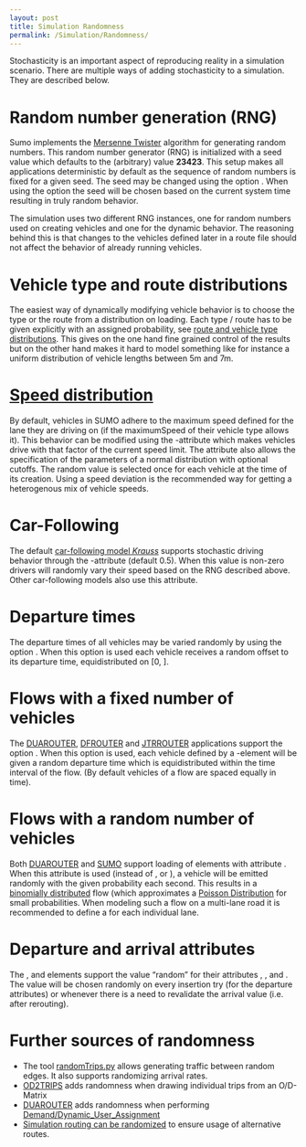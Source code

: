 ```yaml
---
layout: post
title: Simulation Randomness
permalink: /Simulation/Randomness/
---
```


Stochasticity is an important aspect of reproducing reality in a simulation scenario. There are multiple ways of adding stochasticity to a simulation. They are described below.

Random number generation (RNG)
==============================

Sumo implements the [Mersenne Twister](http://en.wikipedia.org/wiki/Mersenne_twister) algorithm for generating random numbers. This random number generator (RNG) is initialized with a seed value which defaults to the (arbitrary) value **23423**. This setup makes all applications deterministic by default as the sequence of random numbers is fixed for a given seed. The seed may be changed using the option . When using the option the seed will be chosen based on the current system time resulting in truly random behavior.

The simulation uses two different RNG instances, one for random numbers used on creating vehicles and one for the dynamic behavior. The reasoning behind this is that changes to the vehicles defined later in a route file should not affect the behavior of already running vehicles.

Vehicle type and route distributions
====================================

The easiest way of dynamically modifying vehicle behavior is to choose the type or the route from a distribution on loading. Each type / route has to be given explicitly with an assigned probability, see [route and vehicle type distributions](/Definition_of_Vehicles,_Vehicle_Types,_and_Routes#Route_and_vehicle_type_distributions "wikilink"). This gives on the one hand fine grained control of the results but on the other hand makes it hard to model something like for instance a uniform distribution of vehicle lengths between 5m and 7m.

[Speed distribution](/Definition_of_Vehicles,_Vehicle_Types,_and_Routes#Speed_Distributions "wikilink")
=======================================================================================================

By default, vehicles in SUMO adhere to the maximum speed defined for the lane they are driving on (if the maximumSpeed of their vehicle type allows it). This behavior can be modified using the -attribute which makes vehicles drive with that factor of the current speed limit. The attribute also allows the specification of the parameters of a normal distribution with optional cutoffs. The random value is selected once for each vehicle at the time of its creation. Using a speed deviation is the recommended way for getting a heterogenous mix of vehicle speeds.

Car-Following
=============

The default [car-following model *Krauss*](/Definition_of_Vehicles,_Vehicle_Types,_and_Routes#Car-Following_Models "wikilink") supports stochastic driving behavior through the -attribute (default 0.5). When this value is non-zero drivers will randomly vary their speed based on the RNG described above. Other car-following models also use this attribute.

Departure times
===============

The departure times of all vehicles may be varied randomly by using the option . When this option is used each vehicle receives a random offset to its departure time, equidistributed on \[0, \].

Flows with a fixed number of vehicles
=====================================

The [DUAROUTER](/DUAROUTER "wikilink"), [DFROUTER](/DFROUTER "wikilink") and [JTRROUTER](/JTRROUTER "wikilink") applications support the option . When this option is used, each vehicle defined by a -element will be given a random departure time which is equidistributed within the time interval of the flow. (By default vehicles of a flow are spaced equally in time).

Flows with a random number of vehicles
======================================

Both [DUAROUTER](/DUAROUTER "wikilink") and [SUMO](/SUMO "wikilink") support loading of elements with attribute . When this attribute is used (instead of , or ), a vehicle will be emitted randomly with the given probability each second. This results in a [binomially distributed](http://en.wikipedia.org/wiki/Binomial_distribution) flow (which approximates a [Poisson Distribution](http://en.wikipedia.org/wiki/Poisson_distribution) for small probabilities. When modeling such a flow on a multi-lane road it is recommended to define a for each individual lane.

Departure and arrival attributes
================================

The , and elements support the value “random” for their attributes , , and . The value will be chosen randomly on every insertion try (for the departure attributes) or whenever there is a need to revalidate the arrival value (i.e. after rerouting).

Further sources of randomness
=============================

-   The tool [randomTrips.py](/Tools/Trip#randomTrips.py "wikilink") allows generating traffic between random edges. It also supports randomizing arrival rates.
-   [OD2TRIPS](/OD2TRIPS "wikilink") adds randomness when drawing individual trips from an O/D-Matrix
-   [DUAROUTER](/DUAROUTER "wikilink") adds randomness when performing [Demand/Dynamic_User_Assignment](/Demand/Dynamic_User_Assignment "wikilink")
-   [Simulation routing can be randomized](/Demand/Automatic_Routing#Randomness "wikilink") to ensure usage of alternative routes.
